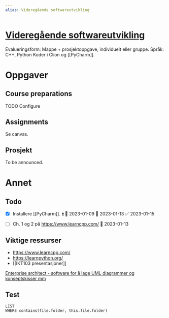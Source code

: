 ```yaml
---
alias: Videregående softwareutvikling
---
```


# [Videregående softwareutvikling](https://www.uia.no/studieplaner/topic/IKT103-G?year=2022) 

Evalueringsform: Mappe + prosjektoppgave, individuelt eller gruppe. 
Språk: C++, Python
Koder i Clion og [[PyCharm]].

# Oppgaver

## Course preparations
TODO Configure 

## Assignments
Se canvas.

## Prosjekt
To be announced.

# Annet

## Todo
- [x] Installere [[PyCharm]]. ⏫ 🛫 2023-01-09 📅 2023-01-13 ✅ 2023-01-15
- [ ] Ch. 1 og 2 på https://www.learncpp.com/ 📅 2023-01-13


## Viktige ressurser
- https://www.learncpp.com/
- https://learnpython.org/
- [[IKT103 presentasjoner]]

[Enterprise architect - software for å lage UML diagrammer og konseptskisser mm](https://sparxsystems.com/solutions/academic.html)


## Test
```dataview 
LIST 
WHERE contains(file.folder, this.file.folder) 
```

